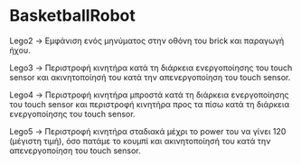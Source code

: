 # BasketballRobot
Lego2 -> Εμφάνιση ενός μηνύματος στην οθόνη του brick και παραγωγή ήχου.

Lego3 -> Περιστροφή κινητήρα κατά τη διάρκεια ενεργοποίησης του touch sensor 
         και ακινητοποίησή του κατά την απενεργοποίηση του touch sensor.

Lego4 -> Περιστροφή κινητήρα μπροστά κατά τη διάρκεια ενεργοποίησης του touch sensor 
         και περιστροφή κινητήρα προς τα πίσω κατά τη διάρκεια ενεργοποίησης του touch sensor.

Lego5 -> Περιστροφή κινητήρα σταδιακά μέχρι το power του να γίνει 120 (μέγιστη τιμή), όσο πατάμε το κουμπί
         και ακινητοποίησή του κατά την απενεργοποίηση του touch sensor.
